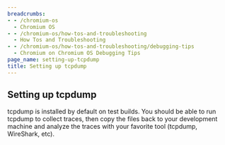 ```yaml
---
breadcrumbs:
- - /chromium-os
  - Chromium OS
- - /chromium-os/how-tos-and-troubleshooting
  - How Tos and Troubleshooting
- - /chromium-os/how-tos-and-troubleshooting/debugging-tips
  - Chromium on Chromium OS Debugging Tips
page_name: setting-up-tcpdump
title: Setting up tcpdump
---
```


## Setting up tcpdump

tcpdump is installed by default on test builds. You should be able to run
tcpdump to collect traces, then copy the files back to your development machine
and analyze the traces with your favorite tool (tcpdump, WireShark, etc).
